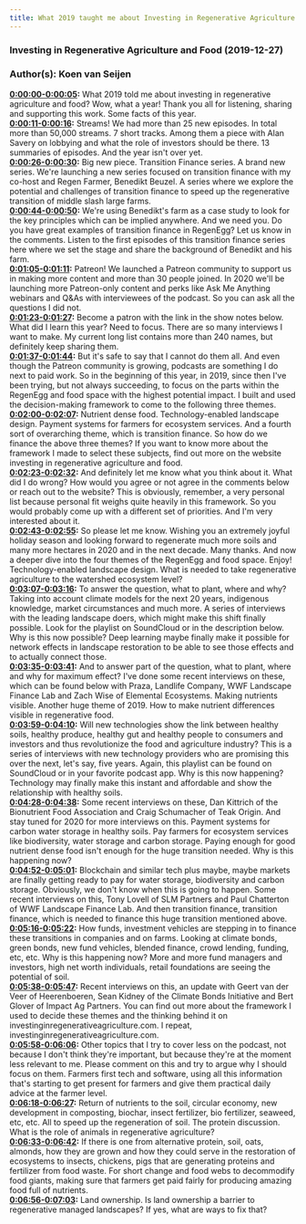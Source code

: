 ```yaml
---
title: What 2019 taught me about Investing in Regenerative Agriculture and Food
---
```


### Investing in Regenerative Agriculture and Food  (2019-12-27)  
### Author(s): Koen van Seijen  

**[0:00:00-0:00:05](https://investinginregenerativeagriculture.com/2020/01/10/what-we-learn-in-2019-about-investing-in-regenerative-agriculture-and-food/#t=0:00:00):**  What 2019 told me about investing in regenerative agriculture and food?  Wow, what a year! Thank you all for listening, sharing and supporting this work.  Some facts of this year.  
**[0:00:11-0:00:16](https://investinginregenerativeagriculture.com/2020/01/10/what-we-learn-in-2019-about-investing-in-regenerative-agriculture-and-food/#t=0:00:11):**  Streams! We had more than 25 new episodes. In total more than 50,000 streams.  7 short tracks. Among them a piece with Alan Savery on lobbying and what the role of investors should be there.  13 summaries of episodes. And the year isn't over yet.  
**[0:00:26-0:00:30](https://investinginregenerativeagriculture.com/2020/01/10/what-we-learn-in-2019-about-investing-in-regenerative-agriculture-and-food/#t=0:00:26):**  Big new piece. Transition Finance series. A brand new series.  We're launching a new series focused on transition finance with my co-host and Regen Farmer, Benedikt Beuzel.  A series where we explore the potential and challenges of transition finance to speed up the regenerative transition of middle slash large farms.  
**[0:00:44-0:00:50](https://investinginregenerativeagriculture.com/2020/01/10/what-we-learn-in-2019-about-investing-in-regenerative-agriculture-and-food/#t=0:00:44):**  We're using Benedikt's farm as a case study to look for the key principles which can be implied anywhere.  And we need you. Do you have great examples of transition finance in RegenEgg? Let us know in the comments.  Listen to the first episodes of this transition finance series here where we set the stage and share the background of Benedikt and his farm.  
**[0:01:05-0:01:11](https://investinginregenerativeagriculture.com/2020/01/10/what-we-learn-in-2019-about-investing-in-regenerative-agriculture-and-food/#t=0:01:05):**  Patreon! We launched a Patreon community to support us in making more content and more than 30 people joined.  In 2020 we'll be launching more Patreon-only content and perks like Ask Me Anything webinars and Q&As with interviewees of the podcast.  So you can ask all the questions I did not.  
**[0:01:23-0:01:27](https://investinginregenerativeagriculture.com/2020/01/10/what-we-learn-in-2019-about-investing-in-regenerative-agriculture-and-food/#t=0:01:23):**  Become a patron with the link in the show notes below.  What did I learn this year? Need to focus. There are so many interviews I want to make.  My current long list contains more than 240 names, but definitely keep sharing them.  
**[0:01:37-0:01:44](https://investinginregenerativeagriculture.com/2020/01/10/what-we-learn-in-2019-about-investing-in-regenerative-agriculture-and-food/#t=0:01:37):**  But it's safe to say that I cannot do them all. And even though the Patreon community is growing, podcasts are something I do next to paid work.  So in the beginning of this year, in 2019, since then I've been trying, but not always succeeding, to focus on the parts within the RegenEgg and food space with the highest potential impact.  I built and used the decision-making framework to come to the following three themes.  
**[0:02:00-0:02:07](https://investinginregenerativeagriculture.com/2020/01/10/what-we-learn-in-2019-about-investing-in-regenerative-agriculture-and-food/#t=0:02:00):**  Nutrient dense food. Technology-enabled landscape design. Payment systems for farmers for ecosystem services.  And a fourth sort of overarching theme, which is transition finance. So how do we finance the above three themes?  If you want to know more about the framework I made to select these subjects, find out more on the website investing in regenerative agriculture and food.  
**[0:02:23-0:02:32](https://investinginregenerativeagriculture.com/2020/01/10/what-we-learn-in-2019-about-investing-in-regenerative-agriculture-and-food/#t=0:02:23):**  And definitely let me know what you think about it. What did I do wrong? How would you agree or not agree in the comments below or reach out to the website?  This is obviously, remember, a very personal list because personal fit weighs quite heavily in this framework.  So you would probably come up with a different set of priorities. And I'm very interested about it.  
**[0:02:43-0:02:55](https://investinginregenerativeagriculture.com/2020/01/10/what-we-learn-in-2019-about-investing-in-regenerative-agriculture-and-food/#t=0:02:43):**  So please let me know. Wishing you an extremely joyful holiday season and looking forward to regenerate much more soils and many more hectares in 2020 and in the next decade. Many thanks.  And now a deeper dive into the four themes of the RegenEgg and food space. Enjoy!  Technology-enabled landscape design. What is needed to take regenerative agriculture to the watershed ecosystem level?  
**[0:03:07-0:03:16](https://investinginregenerativeagriculture.com/2020/01/10/what-we-learn-in-2019-about-investing-in-regenerative-agriculture-and-food/#t=0:03:07):**  To answer the question, what to plant, where and why? Taking into account climate models for the next 20 years, indigenous knowledge, market circumstances and much more.  A series of interviews with the leading landscape doers, which might make this shift finally possible.  Look for the playlist on SoundCloud or in the description below. Why is this now possible? Deep learning maybe finally make it possible for network effects in landscape restoration to be able to see those effects and to actually connect those.  
**[0:03:35-0:03:41](https://investinginregenerativeagriculture.com/2020/01/10/what-we-learn-in-2019-about-investing-in-regenerative-agriculture-and-food/#t=0:03:35):**  And to answer part of the question, what to plant, where and why for maximum effect?  I've done some recent interviews on these, which can be found below with Praza, Landlife Company, WWF Landscape Finance Lab and Zach Wise of Elemental Ecosystems.  Making nutrients visible. Another huge theme of 2019. How to make nutrient differences visible in regenerative food.  
**[0:03:59-0:04:10](https://investinginregenerativeagriculture.com/2020/01/10/what-we-learn-in-2019-about-investing-in-regenerative-agriculture-and-food/#t=0:03:59):**  Will new technologies show the link between healthy soils, healthy produce, healthy gut and healthy people to consumers and investors and thus revolutionize the food and agriculture industry?  This is a series of interviews with new technology providers who are promising this over the next, let's say, five years.  Again, this playlist can be found on SoundCloud or in your favorite podcast app. Why is this now happening? Technology may finally make this instant and affordable and show the relationship with healthy soils.  
**[0:04:28-0:04:38](https://investinginregenerativeagriculture.com/2020/01/10/what-we-learn-in-2019-about-investing-in-regenerative-agriculture-and-food/#t=0:04:28):**  Some recent interviews on these, Dan Kittrich of the Bionutrient Food Association and Craig Schumacher of Teak Origin. And stay tuned for 2020 for more interviews on this.  Payment systems for carbon water storage in healthy soils. Pay farmers for ecosystem services like biodiversity, water storage and carbon storage.  Paying enough for good nutrient dense food isn't enough for the huge transition needed. Why is this happening now?  
**[0:04:52-0:05:01](https://investinginregenerativeagriculture.com/2020/01/10/what-we-learn-in-2019-about-investing-in-regenerative-agriculture-and-food/#t=0:04:52):**  Blockchain and similar tech plus maybe, maybe markets are finally getting ready to pay for water storage, biodiversity and carbon storage.  Obviously, we don't know when this is going to happen. Some recent interviews on this, Tony Lovell of SLM Partners and Paul Chatterton of WWF Landscape Finance Lab.  And then transition finance, transition finance, which is needed to finance this huge transition mentioned above.  
**[0:05:16-0:05:22](https://investinginregenerativeagriculture.com/2020/01/10/what-we-learn-in-2019-about-investing-in-regenerative-agriculture-and-food/#t=0:05:16):**  How funds, investment vehicles are stepping in to finance these transitions in companies and on farms.  Looking at climate bonds, green bonds, new fund vehicles, blended finance, crowd lending, funding, etc, etc.  Why is this happening now? More and more fund managers and investors, high net worth individuals, retail foundations are seeing the potential of soil.  
**[0:05:38-0:05:47](https://investinginregenerativeagriculture.com/2020/01/10/what-we-learn-in-2019-about-investing-in-regenerative-agriculture-and-food/#t=0:05:38):**  Recent interviews on this, an update with Geert van der Veer of Heerenboeren, Sean Kidney of the Climate Bonds Initiative and Bert Glover of Impact Ag Partners.  You can find out more about the framework I used to decide these themes and the thinking behind it on investinginregenerativeagriculture.com.  I repeat, investinginregenerativeagriculture.com.  
**[0:05:58-0:06:06](https://investinginregenerativeagriculture.com/2020/01/10/what-we-learn-in-2019-about-investing-in-regenerative-agriculture-and-food/#t=0:05:58):**  Other topics that I try to cover less on the podcast, not because I don't think they're important, but because they're at the moment less relevant to me.  Please comment on this and try to argue why I should focus on them.  Farmers first tech and software, using all this information that's starting to get present for farmers and give them practical daily advice at the farmer level.  
**[0:06:18-0:06:27](https://investinginregenerativeagriculture.com/2020/01/10/what-we-learn-in-2019-about-investing-in-regenerative-agriculture-and-food/#t=0:06:18):**  Return of nutrients to the soil, circular economy, new development in composting, biochar, insect fertilizer, bio fertilizer, seaweed, etc, etc.  All to speed up the regeneration of soil. The protein discussion.  What is the role of animals in regenerative agriculture?  
**[0:06:33-0:06:42](https://investinginregenerativeagriculture.com/2020/01/10/what-we-learn-in-2019-about-investing-in-regenerative-agriculture-and-food/#t=0:06:33):**  If there is one from alternative protein, soil, oats, almonds, how they are grown and how they could serve in the restoration of ecosystems to insects, chickens,  pigs that are generating proteins and fertilizer from food waste.  For short change and food webs to decommodify food giants, making sure that farmers get paid fairly for producing amazing food full of nutrients.  
**[0:06:56-0:07:03](https://investinginregenerativeagriculture.com/2020/01/10/what-we-learn-in-2019-about-investing-in-regenerative-agriculture-and-food/#t=0:06:56):**  Land ownership. Is land ownership a barrier to regenerative managed landscapes? If yes, what are ways to fix that?  